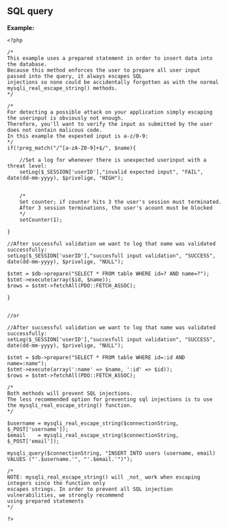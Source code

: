 
SQL query
-------

**Example:**



    <?php

	/*
	This example uses a prepared statement in order to insert data into the database.
	Because this method enforces the user to prepare all user input  passed into the query, it always escapes SQL 
	injections so none could be accidentally forgotten as with the normal mysqli_real_escape_string() methods.
	*/
	
	/*
	For detecting a possible attack on your application simply escaping the userinput is obviously not enough.
	Therefore, you'll want to verify the input as submitted by the user does not contain malicous code.
	In this example the expexted input is a-z/0-9:
	*/
	if(!preg_match("/^[a-zA-Z0-9]+$/", $name){
		
		//Set a log for whenever there is unexpected userinput with a threat level:
		setLog($_SESSION['userID'],"invalid expected input", "FAIL", date(dd-mm-yyyy), $privelige, "HIGH");


		/*
		Set counter; if counter hits 3 the user's session must terminated.
		After 3 session terminations, the user's acount must be blocked
		*/
		setCounter(1);
		
	}

	//After successful validation we want to log that name was validated successfully:
	setLog($_SESSION['userID'],"succesfull input validation", "SUCCESS", date(dd-mm-yyyy), $privelige, "NULL");
	
	$stmt = $db->prepare("SELECT * FROM table WHERE id=? AND name=?");
	$stmt->execute(array($id, $name));
	$rows = $stmt->fetchAll(PDO::FETCH_ASSOC);
	
	}
	
	
	//or		

	//After successful validation we want to log that name was validated successfully:
	setLog($_SESSION['userID'],"succesfull input validation", "SUCCESS", date(dd-mm-yyyy), $privelige, "NULL");
	
	$stmt = $db->prepare("SELECT * FROM table WHERE id=:id AND name=:name");
	$stmt->execute(array(':name' => $name, ':id' => $id));
	$rows = $stmt->fetchAll(PDO::FETCH_ASSOC);
	
	/*
	Both methods will prevent SQL injections.
	The less recommended option for preventing sql injections is to use the mysqli_real_escape_string() function.
	*/

	$username = mysqli_real_escape_string($connectionString, $_POST['username']);
	$email    = mysqli_real_escape_string($connectionString, $_POST['email']);

	mysqli_query($connectionString, "INSERT INTO users (username, email) VALUES ("'.$username.'", "'.$email.'")");

	/*
	NOTE: mysqli_real_escape_string() will _not_ work when escaping integers since the function only
	escapes strings. In order to prevent all SQL injection vulnerabilities, we strongly recommend 
	using prepared statements
	*/
	
    ?>



	

